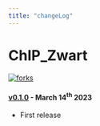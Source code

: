```yaml
---
title: "changeLog"
---
```


# ChIP_Zwart
[![forks](https://img.shields.io/github/forks/sebastian-gregoricchio/ChIP_Zwart?style=social)](https://github.com/sebastian-gregoricchio/ChIP_Zwart/fork)


#### [v0.1.0](https://github.com/sebastian-gregoricchio/ChIP_Zwart/releases/tag/0.1.0) - March 14<sup>th</sup> 2023
* First release
